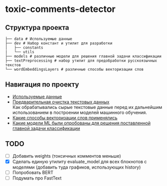 # toxic-comments-detector

## Структура проекта
```
├── data # Используемые данные
├── dev # Набор констант и утилит для разработки
│   ├── constants
|   └── utils
├── models # различные модели для решения главной задачи классификации      
├── textPreprocessing # набор утилит для предобработки русскоязычных текстов
└── wordEmbeddingsLayers # различные способы векторизации слов
```

## Навигация по проекту
- [Используемые данные](/data)
- [Предварительная очистка текстовых данных](/textPreprocessing)<br>
Как обрабатывались сырые текстовые данные перед их дальнейшим использованием в построении моделей машинного обучения.
- [Какие способы векторизации слов применялись](/wordEmbeddingsLayers)
- [Какие модели ML были опробованы для решения поставленной главной задачи классификации](/models)


## TODO
- [ ] Добавить weights (токсичных комментов меньше)
- [X] Сделать единую утилиту evaluate_model для всех блокнотов с моделями (добавить туда графиков, использующих history)
- [ ] Попробовать BERT
- [ ] Подумать про FastText
